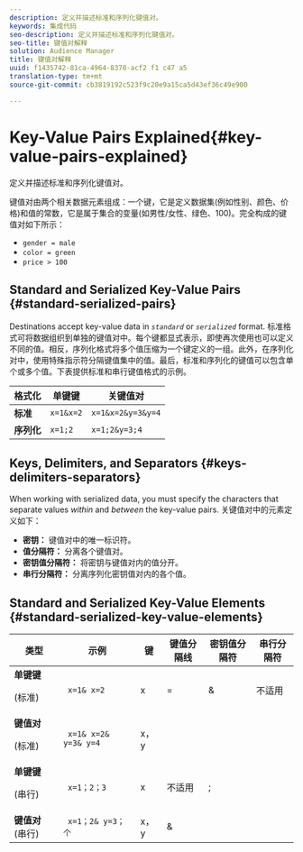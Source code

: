 ```yaml
---
description: 定义并描述标准和序列化键值对。
keywords: 集成代码
seo-description: 定义并描述标准和序列化键值对。
seo-title: 键值对解释
solution: Audience Manager
title: 键值对解释
uuid: f1435742-81ca-4964-8370-acf2 f1 c47 a5
translation-type: tm+mt
source-git-commit: cb3819192c523f9c20e9a15ca5d43ef36c49e900

---
```



# Key-Value Pairs Explained{#key-value-pairs-explained}

定义并描述标准和序列化键值对。

<!-- 

c_key_value_explained.xml

 -->

键值对由两个相关数据元素组成：一个键，它是定义数据集(例如性别、颜色、价格)和值的常数，它是属于集合的变量(如男性/女性、绿色、100)。完全构成的键值对如下所示：

* `gender = male`
* `color = green`
* `price > 100`

## Standard and Serialized Key-Value Pairs {#standard-serialized-pairs}

Destinations accept key-value data in *`standard`* or *`serialized`* format. 标准格式可将数据组织到单独的键值对中。每个键都显式表示，即使再次使用也可以定义不同的值。相反，序列化格式将多个值压缩为一个键定义的一组。此外，在序列化对中，使用特殊指示符分隔键值集中的值。最后，标准和序列化的键值可以包含单个或多个值。下表提供标准和串行键值格式的示例。

| 格式化 | 单键键 | 关键值对 |
|---|---|---|
| **标准** | `x=1&x=2` | `x=1&x=2&y=3&y=4` |
| **序列化** | `x=1;2` | `x=1;2&y=3;4` |



## Keys, Delimiters, and Separators {#keys-delimiters-separators}

When working with serialized data, you must specify the characters that separate values *within* and *between* the key-value pairs. 关键值对中的元素定义如下：

* **密钥：** 键值对中的唯一标识符。
* **值分隔符：** 分离各个键值对。
* **密钥值分隔符：** 将密钥与键值对内的值分开。
* **串行分隔符：** 分离序列化密钥值对内的各个值。

## Standard and Serialized Key-Value Elements {#standard-serialized-key-value-elements}

<table id="table_62B0498441034A719C9DB57276777D40"> 
 <thead> 
  <tr> 
   <th colname="col1" class="entry"> 类型 </th> 
   <th colname="col2" class="entry"> 示例 </th> 
   <th colname="col3" class="entry"> 键 </th> 
   <th colname="col4" class="entry"> 键值分隔线 </th> 
   <th colname="col5" class="entry"> 密钥值分隔符 </th> 
   <th colname="col6" class="entry"> 串行分隔符 </th> 
  </tr> 
 </thead>
 <tbody> 
  <tr> 
   <td colname="col1"> <b>单键键</b> <p>(标准) </p> </td> 
   <td colname="col2"> <code> x=1&amp; x=2 </code> </td> 
   <td colname="col3"> x </td> 
   <td colname="col4" morerows="3"> = </td> 
   <td colname="col5" morerows="1"> &amp; </td> 
   <td colname="col6" morerows="1"> 不适用 </td> 
  </tr> 
  <tr> 
   <td colname="col1"> <b>键值对</b> <p>(标准) </p> </td> 
   <td colname="col2"> <code> x=1&amp; x=2&amp; y=3&amp; y=4 </code> </td> 
   <td colname="col3"> x，y </td> 
  </tr> 
  <tr> 
   <td colname="col1"> <b>单键键</b> <p>(串行) </p> </td> 
   <td colname="col2"> <code> x=1；2；3 </code> </td> 
   <td colname="col3"> x </td> 
   <td colname="col5"> 不适用 </td> 
   <td colname="col6" morerows="1"> ; </td> 
  </tr> 
  <tr> 
   <td colname="col1"> <b>键值对</b> (串行) </td> 
   <td colname="col2"> <code> x=1；2&amp; y=3；个 </code> </td> 
   <td colname="col3"> x，y </td> 
   <td colname="col5"> &amp; </td> 
  </tr> 
 </tbody> 
</table>

